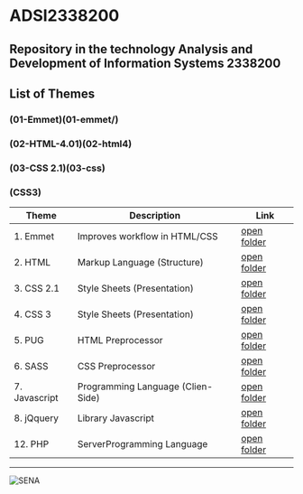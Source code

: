 # ADSI2338200
Repository in the technology Analysis and Development of Information Systems 2338200
---
## List of Themes 

### (01-Emmet)(01-emmet/)
### (02-HTML-4.01)(02-html4)
### (03-CSS 2.1)(03-css)
### (CSS3)

| Theme | Description | Link
| --- | --- | --- |
| 1. Emmet      | Improves workflow in HTML/CSS     | [open folder](01-emmet/)      |
| 2. HTML       | Markup Language (Structure)       | [open folder](02-html/)       |
| 3. CSS 2.1    | Style Sheets (Presentation)       | [open folder](03-css/)        |
| 4. CSS 3      | Style Sheets (Presentation)       | [open folder](04-css3/)       |
| 5. PUG        | HTML Preprocessor                 | [open folder](05-pug/)        |
| 6. SASS       | CSS Preprocessor                  | [open folder](06-sass/)       |
| 7. Javascript | Programming Language (Clien-Side) | [open folder](07-javascript/) |
| 8. jQquery    | Library Javascript                | [open folder](08-jQuery/)     |
| 12. PHP       | ServerProgramming Language        | [open folder](12-php/)        |


---

![SENA](https://upload.wikimedia.org/wikipedia/commons/thumb/8/83/Sena_Colombia_logo.svg/1200px-Sena_Colombia_logo.svg.png)

